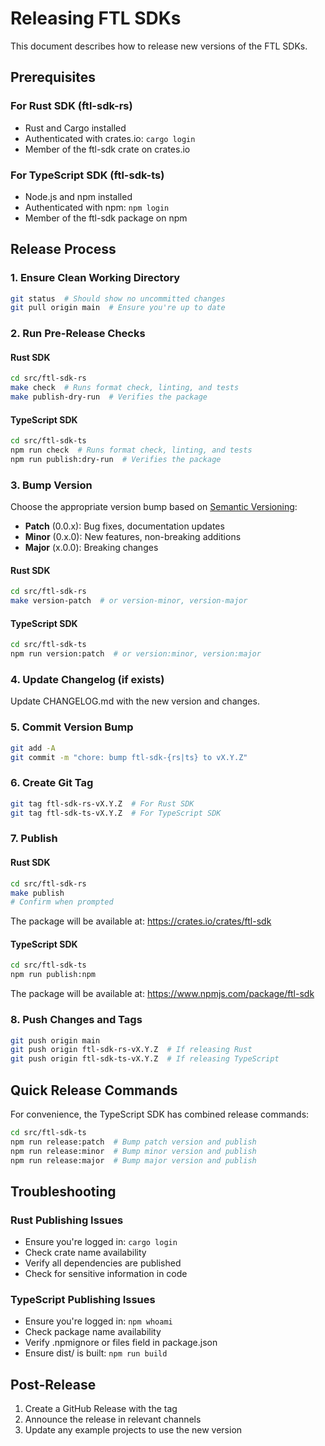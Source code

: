 # Releasing FTL SDKs

This document describes how to release new versions of the FTL SDKs.

## Prerequisites

### For Rust SDK (ftl-sdk-rs)
- Rust and Cargo installed
- Authenticated with crates.io: `cargo login`
- Member of the ftl-sdk crate on crates.io

### For TypeScript SDK (ftl-sdk-ts)
- Node.js and npm installed
- Authenticated with npm: `npm login`
- Member of the ftl-sdk package on npm

## Release Process

### 1. Ensure Clean Working Directory
```bash
git status  # Should show no uncommitted changes
git pull origin main  # Ensure you're up to date
```

### 2. Run Pre-Release Checks

#### Rust SDK
```bash
cd src/ftl-sdk-rs
make check  # Runs format check, linting, and tests
make publish-dry-run  # Verifies the package
```

#### TypeScript SDK
```bash
cd src/ftl-sdk-ts
npm run check  # Runs format check, linting, and tests
npm run publish:dry-run  # Verifies the package
```

### 3. Bump Version

Choose the appropriate version bump based on [Semantic Versioning](https://semver.org/):
- **Patch** (0.0.x): Bug fixes, documentation updates
- **Minor** (0.x.0): New features, non-breaking additions
- **Major** (x.0.0): Breaking changes

#### Rust SDK
```bash
cd src/ftl-sdk-rs
make version-patch  # or version-minor, version-major
```

#### TypeScript SDK
```bash
cd src/ftl-sdk-ts
npm run version:patch  # or version:minor, version:major
```

### 4. Update Changelog (if exists)
Update CHANGELOG.md with the new version and changes.

### 5. Commit Version Bump
```bash
git add -A
git commit -m "chore: bump ftl-sdk-{rs|ts} to vX.Y.Z"
```

### 6. Create Git Tag
```bash
git tag ftl-sdk-rs-vX.Y.Z  # For Rust SDK
git tag ftl-sdk-ts-vX.Y.Z  # For TypeScript SDK
```

### 7. Publish

#### Rust SDK
```bash
cd src/ftl-sdk-rs
make publish
# Confirm when prompted
```

The package will be available at: https://crates.io/crates/ftl-sdk

#### TypeScript SDK
```bash
cd src/ftl-sdk-ts
npm run publish:npm
```

The package will be available at: https://www.npmjs.com/package/ftl-sdk

### 8. Push Changes and Tags
```bash
git push origin main
git push origin ftl-sdk-rs-vX.Y.Z  # If releasing Rust
git push origin ftl-sdk-ts-vX.Y.Z  # If releasing TypeScript
```

## Quick Release Commands

For convenience, the TypeScript SDK has combined release commands:

```bash
cd src/ftl-sdk-ts
npm run release:patch  # Bump patch version and publish
npm run release:minor  # Bump minor version and publish
npm run release:major  # Bump major version and publish
```

## Troubleshooting

### Rust Publishing Issues
- Ensure you're logged in: `cargo login`
- Check crate name availability
- Verify all dependencies are published
- Check for sensitive information in code

### TypeScript Publishing Issues
- Ensure you're logged in: `npm whoami`
- Check package name availability
- Verify .npmignore or files field in package.json
- Ensure dist/ is built: `npm run build`

## Post-Release

1. Create a GitHub Release with the tag
2. Announce the release in relevant channels
3. Update any example projects to use the new version